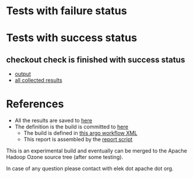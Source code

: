 # Tests with failure status


# Tests with success status

## checkout check is finished with success status

   * [output](https://raw.githubusercontent.com/elek/ozone-ci/master/pr/pr-hdds-2174-89zp7/checkout/output.log)
   * [all collected results](https://github.com/elek/ozone-ci/tree/master/pr/pr-hdds-2174-89zp7/checkout)




# References

 * All the results are saved to [here](https://github.com/elek/ozone-ci/tree/master/pr/pr-hdds-2174-89zp7/)
 * The definition is the build is committed to [here](https://github.com/elek/argo-ozone)
    * The build is defined in [this argo workflow XML](https://github.com/elek/argo-ozone/blob/master/ozone-build.yaml)
    * This report is assembled by the [report script](https://github.com/elek/argo-ozone/blob/master/scripts/report.sh)

This is an experimental build and eventually can be merged to the Apache Hadoop Ozone source tree (after some testing).

In case of any question please contact with elek dot apache dot org.
